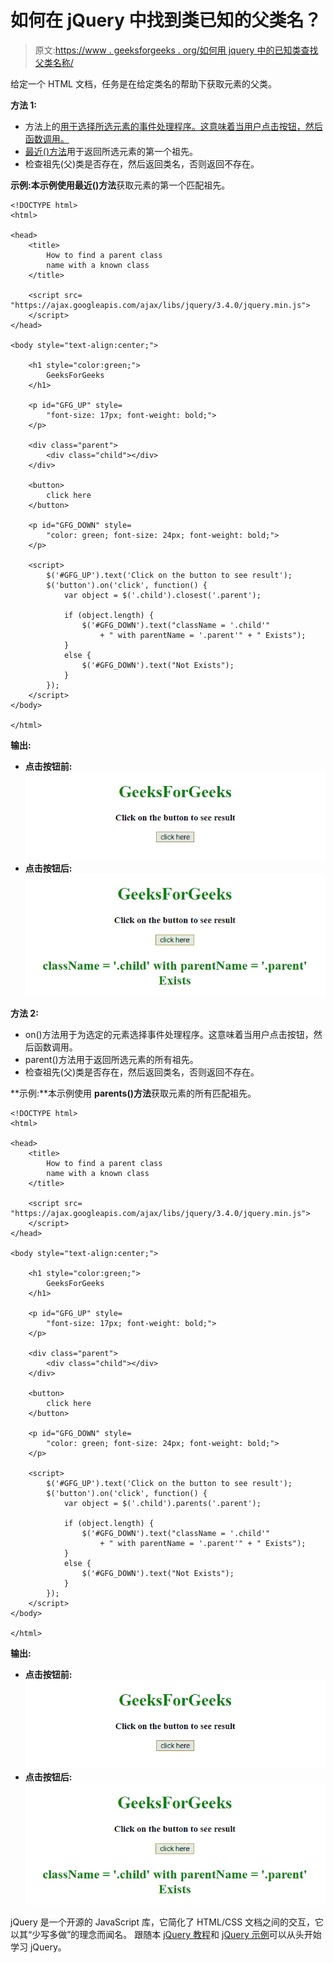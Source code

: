 # 如何在 jQuery 中找到类已知的父类名？

> 原文:[https://www . geeksforgeeks . org/如何用 jquery 中的已知类查找父类名称/](https://www.geeksforgeeks.org/how-to-find-the-parent-class-name-with-known-class-in-jquery/)

给定一个 HTML 文档，任务是在给定类名的帮助下获取元素的父类。

**方法 1:**

*   方法上的[用于选择所选元素的事件处理程序。这意味着当用户点击按钮，然后函数调用。](https://www.geeksforgeeks.org/jquery-on-with-examples/)
*   [最近()方法](https://www.geeksforgeeks.org/jquery-closest-with-examples/)用于返回所选元素的第一个祖先。
*   检查祖先(父)类是否存在，然后返回类名，否则返回不存在。

**示例:**本示例使用**最近()方法**获取元素的第一个匹配祖先。

```
<!DOCTYPE html>
<html>

<head>
    <title>
        How to find a parent class
        name with a known class
    </title>

    <script src=
"https://ajax.googleapis.com/ajax/libs/jquery/3.4.0/jquery.min.js">
    </script>
</head>

<body style="text-align:center;">

    <h1 style="color:green;"> 
        GeeksForGeeks 
    </h1>

    <p id="GFG_UP" style=
        "font-size: 17px; font-weight: bold;">
    </p>

    <div class="parent">
        <div class="child"></div>
    </div>

    <button>
        click here
    </button>

    <p id="GFG_DOWN" style=
        "color: green; font-size: 24px; font-weight: bold;">
    </p>

    <script>
        $('#GFG_UP').text('Click on the button to see result');
        $('button').on('click', function() {
            var object = $('.child').closest('.parent');

            if (object.length) {
                $('#GFG_DOWN').text("className = '.child'"
                    + " with parentName = '.parent'" + " Exists");
            } 
            else {
                $('#GFG_DOWN').text("Not Exists");
            }
        });
    </script>
</body>

</html>
```

**输出:**

*   **点击按钮前:**
    ![](img/a993770d5f6fb0a7cb86c2cb81f45192.png)
*   **点击按钮后:**
    ![](img/92f9dd733d68f093de383ba0819055be.png)

**方法 2:**

*   on()方法用于为选定的元素选择事件处理程序。这意味着当用户点击按钮，然后函数调用。
*   parent()方法用于返回所选元素的所有祖先。
*   检查祖先(父)类是否存在，然后返回类名，否则返回不存在。

**示例:**本示例使用 **parents()方法**获取元素的所有匹配祖先。

```
<!DOCTYPE html>
<html>

<head>
    <title>
        How to find a parent class
        name with a known class
    </title>

    <script src=
"https://ajax.googleapis.com/ajax/libs/jquery/3.4.0/jquery.min.js">
    </script>
</head>

<body style="text-align:center;">

    <h1 style="color:green;"> 
        GeeksForGeeks 
    </h1>

    <p id="GFG_UP" style=
        "font-size: 17px; font-weight: bold;">
    </p>

    <div class="parent">
        <div class="child"></div>
    </div>

    <button>
        click here
    </button>

    <p id="GFG_DOWN" style=
        "color: green; font-size: 24px; font-weight: bold;">
    </p>

    <script>
        $('#GFG_UP').text('Click on the button to see result');
        $('button').on('click', function() {
            var object = $('.child').parents('.parent');

            if (object.length) {
                $('#GFG_DOWN').text("className = '.child'"
                    + " with parentName = '.parent'" + " Exists");
            }
            else {
                $('#GFG_DOWN').text("Not Exists");
            }
        });
    </script>
</body>

</html>
```

**输出:**

*   **点击按钮前:**
    ![](img/a993770d5f6fb0a7cb86c2cb81f45192.png)
*   **点击按钮后:**
    ![](img/92f9dd733d68f093de383ba0819055be.png)

jQuery 是一个开源的 JavaScript 库，它简化了 HTML/CSS 文档之间的交互，它以其“少写多做”的理念而闻名。
跟随本 [jQuery 教程](https://www.geeksforgeeks.org/jquery-tutorials/)和 [jQuery 示例](https://www.geeksforgeeks.org/jquery-examples/)可以从头开始学习 jQuery。